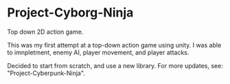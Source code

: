# Project-Cyborg-Ninja
Top down 2D action game. 

This was my first attempt at a top-down action game using unity.
I was able to imnpletment, enemy AI, player movement, and player attacks.

Decided to start from scratch, and use a new library. For more updates, see: "Project-Cyberpunk-Ninja".

